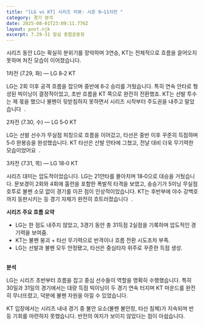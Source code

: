 ```yaml
---
title: "[LG vs KT] 시리즈 리뷰: 시즌 9–11차전 "
category: 경기 분석
date: 2025-08-01T23:09:11.776Z
layout: post.njk
excerpt: 7.29-31 잠실 종합운동장
---
```

시리즈 동안 LG는 확실히 분위기를 장악하며 3연승, KT는 전체적으로 흐름을 끌어오지 못하며 처진 모습이 이어졌습니다.





1차전 (7.29, 화) — LG 8‑2 KT





LG는 2회 이후 공격 흐름을 잡으며 중반에 8‑2 승리를 거뒀습니다. 특히 연속 안타로 형성된 빅이닝이 결정적이었고, 초반 흐름을 KT 쪽으로 완전히 전환했죠. KT는 선발 투수는 제 몫을 했으나 불펜이 뒷받침하지 못하면서 시리즈 시작부터 주도권을 내주고 말았습니다  .





2차전 (7.30, 수) — LG 5‑0 KT





LG는 선발 선수가 무실점 피칭으로 흐름을 이어갔고, 타선은 중반 이후 꾸준히 득점하며 5‑0 완봉승을 완성했습니다. KT 타선은 산발 안타에 그쳤고, 전날 대비 더욱 무기력한 모습이었어요  .





3차전 (7.31, 목) — LG 18‑0 KT





시리즈 대미는 압도적이었습니다. LG는 21안타를 몰아치며 18‑0으로 대승을 거뒀습니다. 문보경이 2회와 4회에 홈런을 포함한 폭발적 타격을 보였고, 송승기가 5이닝 무실점 호투로 불펜 소모 없이 경기를 이끈 점이 인상적이었습니다. KT는 후반부에 야수 강백호까지 등판시키는 등 경기 자체가 완전히 흐트러졌습니다  .









**시리즈 주요 흐름 요약**





* LG는 한 점도 내주지 않았고, 3경기 동안 총 31득점 2실점을 기록하며 압도적인 경기력을 보여줌.
* KT는 불펜 붕괴 + 타선 무기력으로 반격이나 흐름 전환 시도조차 부족.
* LG는 선발과 불펜 모두 안정됐고, 타선은 중심타자 위주로 꾸준한 득점 생성.





\
**분석**

LG는 시리즈 초반부터 흐름을 잡고 중심 선수들이 역할을 명확히 수행했습니다. 특히 30일과 31일의 경기에서는 대량 득점 빅이닝이 두 경기 연속 터지며 KT 마운드를 완전히 무너뜨렸고, 덕분에 불펜 자원을 아낄 수 있었습니다.



KT 입장에서는 시리즈 내내 경기 중 불안 요소(불펜 불안정, 타선 침체)가 지속되며 반등 기회를 마련하지 못했습니다. 반전의 여지가 보이지 않았다는 점이 아쉽습니다.